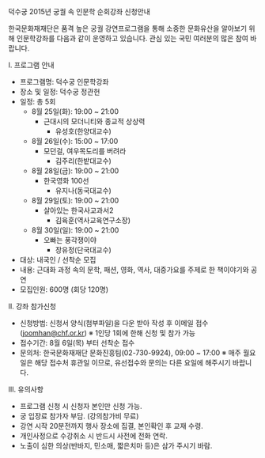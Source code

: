 덕수궁 2015년 궁궐 속 인문학 순회강좌 신청안내

한국문화재재단은 품격 높은 궁궐 강연프로그램을 통해 소중한 문화유산을 알아보기 위해 인문학강좌를 다음과 같이 운영하고 있습니다. 관심 있는 국민 여러분의 많은 참여 바랍니다.

Ⅰ. 프로그램 안내
- 프로그램명: 덕수궁 인문학강좌
- 장소 및 일정: 덕수궁 정관헌
- 일정: 총 5회
  - 8월 25일(화): 19:00 ~ 21:00
    - 근대시의 모더니티와 종교적 상상력
      - 유성호(한양대교수)
  - 8월 26일(수): 15:00 ~ 17:00
    - 모던걸, 여우목도리를 버려라
      - 김주리(한밭대교수)
  - 8월 28일(금): 19:00 ~ 21:00
    - 한국영화 100선
      - 유지나(동국대교수)
  - 8월 29일(토): 19:00 ~ 21:00
    - 살아있는 한국사교과서2
      - 김육훈(역사교육연구소장)
  - 8월 30일(일): 19:00 ~ 21:00
    - 오빠는 풍각쟁이야
      - 장유정(단국대교수)
- 대상: 내국인 / 선착순 모집
- 내용: 근대화 과정 속의 문학, 패션, 영화, 역사, 대중가요를 주제로 한 책이야기와 공연
- 모집인원: 600명 (회당 120명)

Ⅱ. 강좌 참가신청
- 신청방법: 신청서 양식(첨부파일)을 다운 받아 작성 후 이메일 접수 (joomhan@chf.or.kr)
  ※ 1인당 1회에 한해 신청 및 참가 가능
- 접수기간: 8월 6일(목) 부터 선착순 접수
- 문의처: 한국문화재재단 문화진흥팀(02-730-9924), 09:00 ~ 17:00
  ※ 매주 월요일은 해당 접수처 휴관일 이므로, 유선접수와 문의는 다른 요일에 해주시기 바랍니다.

Ⅲ. 유의사항
- 프로그램 신청 시 신청자 본인만 신청 가능.
- 궁 입장료 참가자 부담. (강의참가비 무료)
- 강연 시작 20분전까지 행사 장소에 집결, 본인확인 후 교재 수령.
- 개인사정으로 수강취소 시 반드시 사전에 전화 연락.
- 노출이 심한 의상(반바지, 민소매, 짧은치마 등)은 삼가 주시기 바람.